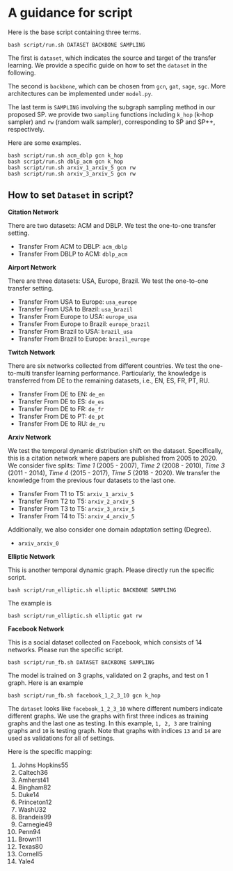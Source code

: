 # A guidance for script

Here is the base script containing three terms. 

```
bash script/run.sh DATASET BACKBONE SAMPLING
```

The first is `dataset`, which indicates the source and target of the transfer learning. We provide a specific guide on how to set the `dataset` in the following.

The second is `backbone`, which can be chosen from `gcn`, `gat`, `sage`, `sgc`. More architectures can be implemented under `model.py`. 

The last term is `SAMPLING` involving the subgraph sampling method in our proposed SP. we provide two `sampling` functions including `k_hop` (k-hop sampler) and `rw` (random walk sampler), corresponding to SP and SP++, respectively. 

Here are some examples. 

```
bash script/run.sh acm_dblp gcn k_hop
bash script/run.sh dblp_acm gcn k_hop
bash script/run.sh arxiv_1_arxiv_5 gcn rw
bash script/run.sh arxiv_3_arxiv_5 gcn rw
```

## How to set `Dataset` in script? 

**Citation Network**

There are two datasets: ACM and DBLP. We test the one-to-one transfer setting.  

- Transfer From ACM to DBLP: `acm_dblp`
- Transfer From DBLP to ACM: `dblp_acm`

**Airport Network**

There are three datasets: USA, Europe, Brazil. We test the one-to-one transfer setting. 

- Transfer From USA to Europe: `usa_europe`
- Transfer From USA to Brazil: `usa_brazil`
- Transfer From Europe to USA: `europe_usa`
- Transfer From Europe to Brazil: `europe_brazil`
- Transfer From Brazil to USA: `brazil_usa`
- Transfer From Brazil to Europe: `brazil_europe`

**Twitch Network**

There are six networks collected from different countries. We test the one-to-multi transfer learning performance. Particularly, the knowledge is transferred from DE to the remaining datasets, i.e., EN, ES, FR, PT, RU. 

- Transfer From DE to EN: `de_en`
- Transfer From DE to ES: `de_es`
- Transfer From DE to FR: `de_fr`
- Transfer From DE to PT: `de_pt`
- Transfer From DE to RU: `de_ru`

**Arxiv Network**

We test the temporal dynamic distribution shift on the dataset. Specifically, this is a citation network where papers are published from 2005 to 2020. We consider five splits: *Time 1* (2005 - 2007), *Time 2* (2008 - 2010), *Time 3* (2011 - 2014), *Time 4* (2015 - 2017), *Time 5* (2018 - 2020). We transfer the knowledge from the previous four datasets to the last one. 

- Transfer From T1 to T5: `arxiv_1_arxiv_5`
- Transfer From T2 to T5: `arxiv_2_arxiv_5`
- Transfer From T3 to T5: `arxiv_3_arxiv_5`
- Transfer From T4 to T5: `arxiv_4_arxiv_5`

Additionally, we also consider one domain adaptation setting (Degree). 

- `arxiv_arxiv_0`

**Elliptic Network**

This is another temporal dynamic graph. Please directly run the specific script. 

```
bash script/run_elliptic.sh elliptic BACKBONE SAMPLING
```

The example is 

```
bash script/run_elliptic.sh elliptic gat rw
```

**Facebook Network**

This is a social dataset collected on Facebook, which consists of 14 networks. Please run the specific script. 

```
bash script/run_fb.sh DATASET BACKBONE SAMPLING
```

The model is trained on 3 graphs, validated on 2 graphs, and test on 1 graph. Here is an example

```
bash script/run_fb.sh facebook_1_2_3_10 gcn k_hop
```

The `dataset` looks like `facebook_1_2_3_10` where different numbers indicate different graphs. We use the graphs with first three indices as training graphs and the last one as testing. In this example, `1, 2, 3` are training graphs and `10` is testing graph. Note that graphs with indices `13` and `14` are used as validations for all of settings. 

Here is the specific mapping: 
1. Johns Hopkins55
2. Caltech36
3. Amherst41
4. Bingham82
5. Duke14
6. Princeton12
7. WashU32
8. Brandeis99
9. Carnegie49
10. Penn94
11. Brown11
12. Texas80
13. Cornell5
14. Yale4